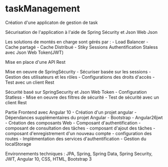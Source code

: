 # taskManagement

Création d'une applicaton de gestion de task 

Sécurisation de l'application à l'aide de Spring Sécurity et Json Web Json

Les solutions de montés en charge sont gérés par :
	- Load Balancer
	- Cache partagé
	- Cache Distribué
	- Stiky Sessions
Authentification Staless avec Json Web Token(JWT)

Mise en place d'une API Rest

Mise en oeuvre de SpringSécurity
	- Sécuriser basée sur les sessions
	- Gestion des utilisateurs et les rôles
	- Configurations des droits d'accès
	- Test avec un client Rest

Sécurité basé sur SpringSecurity et Json Web Token
	- Configuration Statless
	- Mise en  oeuvre des filtres de sécurité
	- Test de sécurité avec un client Rest

Partie Frontend avec Angular 10
	- Création d'un projet angular
	- Dépendances supplémentaires du projet Angular
		- Bootstrap
		- Angular26jwt
	- Création des composants Web
		- Composant d'authentification
		- composant de consultation des tâches
		- composant d'ajout des tâches
		- composant d'enregistrement d'un nouveau compte
		- configuration des routes
		- Implémentation des services d'authentification
	- Gestion du localStorage

Environnements techniques : JPA, Spring, Spring Data, Spring Security, JWT, Angular 10, CSS, HTML, Bootstrap 3


